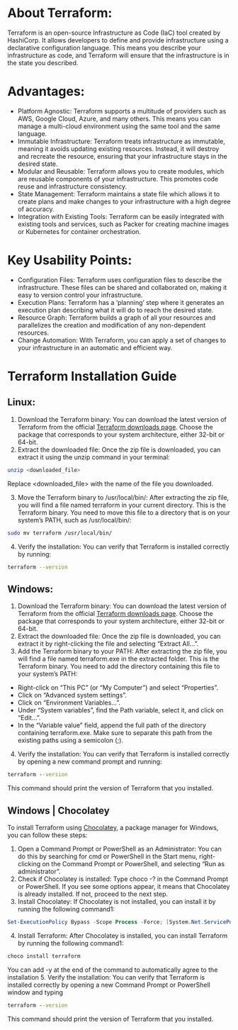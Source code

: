 # About Terraform:
Terraform is an open-source Infrastructure as Code (IaC) tool created by HashiCorp. It allows developers to define and provide infrastructure using a declarative configuration language. This means you describe your infrastructure as code, and Terraform will ensure that the infrastructure is in the state you described.

# Advantages:
- Platform Agnostic: Terraform supports a multitude of providers such as AWS, Google Cloud, Azure, and many others. This means you can manage a multi-cloud environment using the same tool and the same language.
- Immutable Infrastructure: Terraform treats infrastructure as immutable, meaning it avoids updating existing resources. Instead, it will destroy and recreate the resource, ensuring that your infrastructure stays in the desired state.
- Modular and Reusable: Terraform allows you to create modules, which are reusable components of your infrastructure. This promotes code reuse and infrastructure consistency.
- State Management: Terraform maintains a state file which allows it to create plans and make changes to your infrastructure with a high degree of accuracy.
- Integration with Existing Tools: Terraform can be easily integrated with existing tools and services, such as Packer for creating machine images or Kubernetes for container orchestration.

# Key Usability Points:
- Configuration Files: Terraform uses configuration files to describe the infrastructure. These files can be shared and collaborated on, making it easy to version control your infrastructure.
- Execution Plans: Terraform has a ‘planning’ step where it generates an execution plan describing what it will do to reach the desired state.
- Resource Graph: Terraform builds a graph of all your resources and parallelizes the creation and modification of any non-dependent resources.
- Change Automation: With Terraform, you can apply a set of changes to your infrastructure in an automatic and efficient way.


# Terraform Installation Guide

## Linux:
1. Download the Terraform binary: You can download the latest version of Terraform from the official [Terraform downloads page](https://developer.hashicorp.com/terraform/install?product_intent=terraform). Choose the package that corresponds to your system architecture, either 32-bit or 64-bit.
2. Extract the downloaded file: Once the zip file is downloaded, you can extract it using the unzip command in your terminal:
```bash
unzip <downloaded_file>
```
Replace <downloaded_file> with the name of the file you downloaded.

3. Move the Terraform binary to /usr/local/bin/: After extracting the zip file, you will find a file named terraform in your current directory. This is the Terraform binary. You need to move this file to a directory that is on your system’s PATH, such as /usr/local/bin/:
```bash
sudo mv terraform /usr/local/bin/
```
4. Verify the installation: You can verify that Terraform is installed correctly by running:
```bash
terraform --version
```

## Windows:
1. Download the Terraform binary: You can download the latest version of Terraform from the official [Terraform downloads page](https://developer.hashicorp.com/terraform/install?product_intent=terraform). Choose the package that corresponds to your system architecture, either 32-bit or 64-bit.
2. Extract the downloaded file: Once the zip file is downloaded, you can extract it by right-clicking the file and selecting “Extract All…”.
3. Add the Terraform binary to your PATH: After extracting the zip file, you will find a file named terraform.exe in the extracted folder. This is the Terraform binary. You need to add the directory containing this file to your system’s PATH:
- Right-click on “This PC” (or “My Computer”) and select “Properties”.
- Click on “Advanced system settings”.
- Click on “Environment Variables…”.
- Under “System variables”, find the Path variable, select it, and click on “Edit…”.
- In the “Variable value” field, append the full path of the directory containing terraform.exe. Make sure to separate this path from the existing paths using a semicolon (;).
4. Verify the installation: You can verify that Terraform is installed correctly by opening a new command prompt and running:
```cmd
terraform --version
```
This command should print the version of Terraform that you installed.

## Windows | Chocolatey
To install Terraform using [Chocolatey](https://chocolatey.org/), a package manager for Windows, you can follow these steps:
1. Open a Command Prompt or PowerShell as an Administrator: You can do this by searching for cmd or PowerShell in the Start menu, right-clicking on the Command Prompt or PowerShell, and selecting “Run as administrator”.
2. Check if Chocolatey is installed: Type choco -? in the Command Prompt or PowerShell. If you see some options appear, it means that Chocolatey is already installed. If not, proceed to the next step.
3. Install Chocolatey: If Chocolatey is not installed, you can install it by running the following command1:
```powershell
Set-ExecutionPolicy Bypass -Scope Process -Force; [System.Net.ServicePointManager]::SecurityProtocol = [System.Net.ServicePointManager]::SecurityProtocol -bor 3072; iex ((New-Object System.Net.WebClient).DownloadString('https://community.chocolatey.org/install.ps1'))
```
4. Install Terraform: After Chocolatey is installed, you can install Terraform by running the following command1:
```powershell
choco install terraform
```
You can add -y at the end of the command to automatically agree to the installation
5. Verify the installation: You can verify that Terraform is installed correctly by opening a new Command Prompt or PowerShell window and typing 
```cmd
terraform --version
```
This command should print the version of Terraform that you installed.
